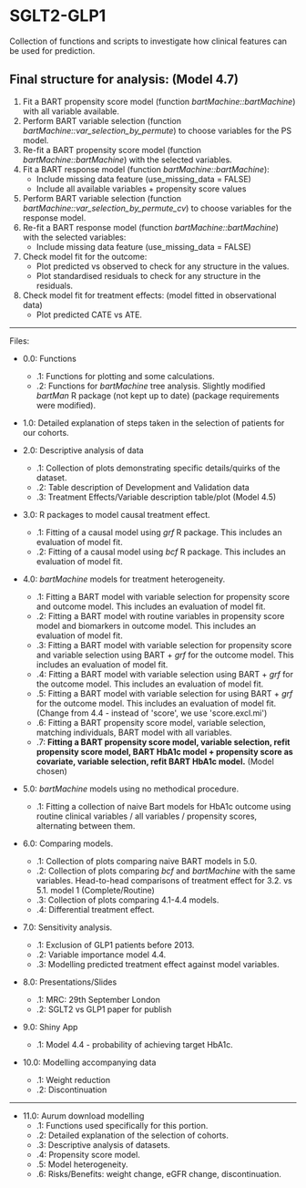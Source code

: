 # SGLT2-GLP1
Collection of functions and scripts to investigate how clinical features can be used for prediction.

## Final structure for analysis: (Model 4.7)

1. Fit a BART propensity score model (function _bartMachine::bartMachine_) with all variable available.
2. Perform BART variable selection (function _bartMachine::var_selection_by_permute_) to choose variables for the PS model.
3. Re-fit a BART propensity score model (function _bartMachine::bartMachine_) with the selected variables.
4. Fit a BART response model (function _bartMachine::bartMachine_):
    - Include missing data feature (use_missing_data = FALSE)
    - Include all available variables + propensity score values
5. Perform BART variable selection (function _bartMachine::var_selection_by_permute_cv_) to choose variables for the response model.
6. Re-fit a BART response model (function _bartMachine::bartMachine_) with the selected variables:
    - Include missing data feature (use_missing_data = FALSE)
7. Check model fit for the outcome:
    - Plot predicted vs observed to check for any structure in the values.
    - Plot standardised residuals to check for any structure in the residuals.
8. Check model fit for treatment effects: (model fitted in observational data)
    - Plot predicted CATE vs ATE.


---

Files:
- 0.0: Functions
    - .1: Functions for plotting and some calculations.
    - .2: Functions for _bartMachine_ tree analysis. Slightly modified _bartMan_ R package (not kept up to date) (package requirements were modified).
    
- 1.0: Detailed explanation of steps taken in the selection of patients for our cohorts.

- 2.0: Descriptive analysis of data
    - .1: Collection of plots demonstrating specific details/quirks of the dataset.
    - .2: Table description of Development and Validation data
    - .3: Treatment Effects/Variable description table/plot (Model 4.5)

- 3.0: R packages to model causal treatment effect.
    - .1: Fitting of a causal model using _grf_ R package. This includes an evaluation of model fit.
    - .2: Fitting of a causal model using _bcf_ R package. This includes an evaluation of model fit.
    
- 4.0: _bartMachine_ models for treatment heterogeneity. 
    - .1: Fitting a BART model with variable selection for propensity score and outcome model. This includes an evaluation of model fit.
    - .2: Fitting a BART model with routine variables in propensity score model and biomarkers in outcome model. This includes an evaluation of model fit.
    - .3: Fitting a BART model with variable selection for propensity score and variable selection using BART + _grf_ for the outcome model. This includes an evaluation of model fit.
    - .4: Fitting a BART model with variable selection using BART + _grf_ for the outcome model. This includes an evaluation of model fit.
    - .5: Fitting a BART model with variable selection for using BART + _grf_ for the outcome model. This includes an evaluation of model fit. (Change from 4.4 - instead of 'score', we use 'score.excl.mi')
    - .6: Fitting a BART propensity score model, variable selection, matching individuals, BART model with all variables.
    - .7: **Fitting a BART propensity score model, variable selection, refit propensity score model, BART HbA1c model + propensity score as covariate, variable selection, refit BART HbA1c model.** (Model chosen) 
    
- 5.0: _bartMachine_ models using no methodical procedure.
    - .1: Fitting a collection of naive Bart models for HbA1c outcome using routine clinical variables / all variables / propensity scores, alternating between them.
    
- 6.0: Comparing models.
    - .1: Collection of plots comparing naive BART models in 5.0.
    - .2: Collection of plots comparing _bcf_ and _bartMachine_ with the same variables. Head-to-head comparisons of treatment effect for 3.2. vs 5.1. model 1 (Complete/Routine)
    - .3: Collection of plots comparing 4.1-4.4 models.
    - .4: Differential treatment effect.

- 7.0: Sensitivity analysis.
    - .1: Exclusion of GLP1 patients before 2013.
    - .2: Variable importance model 4.4.
    - .3: Modelling predicted treatment effect against model variables.
    
- 8.0: Presentations/Slides
    - .1: MRC: 29th September London
    - .2: SGLT2 vs GLP1 paper for publish
    
- 9.0: Shiny App
    - .1: Model 4.4 - probability of achieving target HbA1c.
    
- 10.0: Modelling accompanying data
    - .1: Weight reduction
    - .2: Discontinuation
    
---

- 11.0: Aurum download modelling
    - .1: Functions used specifically for this portion.
    - .2: Detailed explanation of the selection of cohorts.
    - .3: Descriptive analysis of datasets.
    - .4: Propensity score model.
    - .5: Model heterogeneity.
    - .6: Risks/Benefits: weight change, eGFR change, discontinuation.


    

